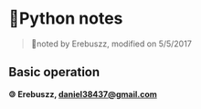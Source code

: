 # Python notes

> noted by Erebuszz, modified on 5/5/2017

## Basic operation




<b><span style="display:inline-block;transform: rotate(180deg);">&copy;</span> Erebuszz, daniel38437@gmail.com</b>